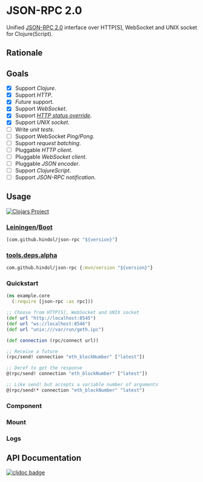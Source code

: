 # JSON-RPC 2.0

Unified [JSON-RPC 2.0](https://www.jsonrpc.org/specification) interface over HTTP\[S\], WebSocket and UNIX socket for Clojure(Script).

## Rationale

## Goals

- [x] Support *Clojure*.
- [x] Support *HTTP*.
- [x] *Future* support.
- [x] Support *WebSocket*.
- [x] Support [*HTTP status override*](https://www.jsonrpc.org/historical/json-rpc-over-http.html#response-codes).
- [x] Support *UNIX socket*.
- [ ] Write *unit tests*.
- [ ] Support WebSocket *Ping/Pong*.
- [ ] Support *request batching*.
- [ ] Pluggable *HTTP client*.
- [ ] Pluggable *WebSocket client*.
- [ ] Pluggable *JSON encoder*.
- [ ] Support *ClojureScript*.
- [ ] Support *JSON-RPC notification*.

## Usage

[![Clojars Project](https://img.shields.io/clojars/v/com.github.hindol/json-rpc.svg)](https://clojars.org/com.github.hindol/json-rpc)

### [Leiningen](https://leiningen.org/)/[Boot](https://boot-clj.com/)

```clojure
[com.github.hindol/json-rpc "${version}"]
```

### [tools.deps.alpha](https://clojure.org/guides/deps_and_cli)

```clojure
com.github.hindol/json-rpc {:mvn/version "${version}"}
```

### Quickstart

```clojure
(ns example.core
  (:require [json-rpc :as rpc]))

;; Choose from HTTP[S], WebSocket and UNIX socket
(def url "http://localhost:8545")
(def url "ws://localhost:8546")
(def url "unix:///var/run/geth.ipc")

(def connection (rpc/connect url))

;; Receive a future
(rpc/send! connection "eth_blockNumber" ["latest"])

;; Deref to get the response
@(rpc/send! connection "eth_blockNumber" ["latest"])

;; Like send! but accepts a variable number of arguments
@(rpc/send!* connection "eth_blockNumber" "latest")
```

### Component

### Mount

### Logs

## API Documentation

[![cljdoc badge](https://cljdoc.org/badge/com.github.hindol/json-rpc)](https://cljdoc.org/d/com.github.hindol/json-rpc/CURRENT)

